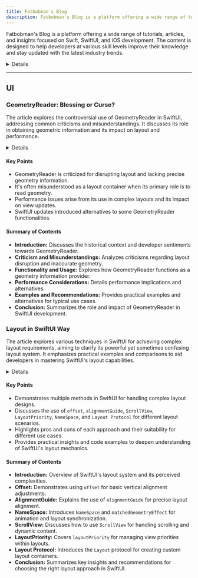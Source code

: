 ```yaml
---
title: Fatbobman's Blog
description: Fatbobman's Blog is a platform offering a wide range of tutorials, articles, and insights focused on Swift, SwiftUI, and iOS development. The content is designed to help developers at various skill levels improve their knowledge and stay updated with the latest industry trends.
---
```


Fatbobman's Blog is a platform offering a wide range of tutorials, articles, and insights focused on Swift, SwiftUI, and iOS development. The content is designed to help developers at various skill levels improve their knowledge and stay updated with the latest industry trends.

<details>

**URL:** https://fatbobman.com/en/

**Authors:** `Fatbobman`

**Complexity Levels:**
   - **Beginner:** 25%
   - **Intermediate:** 45%
   - **Advanced:** 30%

**Frequency of Posting:** Weekly

**Types of Content:**
   - **Tutorials:** 50% (Step-by-step guides and practical examples)
   - **Articles:** 40% (In-depth articles and best practices)
   - **News:** 10% (Updates on Swift and iOS development)

**Additional Features:**
   - **Newsletter:** Available for regular updates and news.
   - **Collections:** Curated collections of articles on specific topics.
   - **Discord Community:** A place for discussion and support.

</details>

<LinkCard title="Visit Fatbobman's Blog" href="https://fatbobman.com/en/" />

---

## UI

### GeometryReader: Blessing or Curse?

The article explores the controversial use of GeometryReader in SwiftUI, addressing common criticisms and misunderstandings. It discusses its role in obtaining geometric information and its impact on layout and performance.

<details>

**URL:** https://fatbobman.com/en/posts/geometryreader-blessing-or-curse/  
**Published:** Nov 9, 2023  
**Last Updated:** Jun 18, 2024  
**Authors:** `Fatbobman`  
**Tags:**
`SwiftUI`, `GeometryReader`, `Layout`, `Swift`

</details>

#### Key Points

- GeometryReader is criticized for disrupting layout and lacking precise geometry information.
- It's often misunderstood as a layout container when its primary role is to read geometry.
- Performance issues arise from its use in complex layouts and its impact on view updates.
- SwiftUI updates introduced alternatives to some GeometryReader functionalities.

#### Summary of Contents

- **Introduction:** Discusses the historical context and developer sentiments towards GeometryReader.
- **Criticism and Misunderstandings:** Analyzes criticisms regarding layout disruption and inaccurate geometry.
- **Functionality and Usage:** Explores how GeometryReader functions as a geometry information provider.
- **Performance Considerations:** Details performance implications and alternatives.
- **Examples and Recommendations:** Provides practical examples and alternatives for typical use cases.
- **Conclusion:** Summarizes the role and impact of GeometryReader in SwiftUI development.

<LinkCard title="Read Full Article" href="https://fatbobman.com/en/posts/geometryreader-blessing-or-curse/" />


### Layout in SwiftUI Way

The article explores various techniques in SwiftUI for achieving complex layout requirements, aiming to clarify its powerful yet sometimes confusing layout system. It emphasizes practical examples and comparisons to aid developers in mastering SwiftUI's layout capabilities.

<details>

**URL:** https://fatbobman.com/en/posts/layout-in-swiftui-way/  
**Published:** Mar 1, 2023  

**Authors:** `Fatbobman`  
**Tags:**
`SwiftUI`, `iOS Development`, `Layout Design`

</details>

#### Key Points

- Demonstrates multiple methods in SwiftUI for handling complex layout designs.
- Discusses the use of `offset`, `alignmentGuide`, `ScrollView`, `LayoutPriority`, `NameSpace`, and `Layout Protocol` for different layout scenarios.
- Highlights pros and cons of each approach and their suitability for different use cases.
- Provides practical insights and code examples to deepen understanding of SwiftUI's layout mechanics.

#### Summary of Contents

- **Introduction:** Overview of SwiftUI's layout system and its perceived complexities.
- **Offset:** Demonstrates using `offset` for basic vertical alignment adjustments.
- **AlignmentGuide:** Explains the use of `alignmentGuide` for precise layout alignment.
- **NameSpace:** Introduces `NameSpace` and `matchedGeometryEffect` for animation and layout synchronization.
- **ScrollView:** Discusses how to use `ScrollView` for handling scrolling and dynamic content.
- **LayoutPriority:** Covers `layoutPriority` for managing view priorities within layouts.
- **Layout Protocol:** Introduces the `Layout` protocol for creating custom layout containers.
- **Conclusion:** Summarizes key insights and recommendations for choosing the right layout approach in SwiftUI.

<LinkCard title="Read Full Article" href="https://fatbobman.com/en/posts/layout-in-swiftui-way/" />
